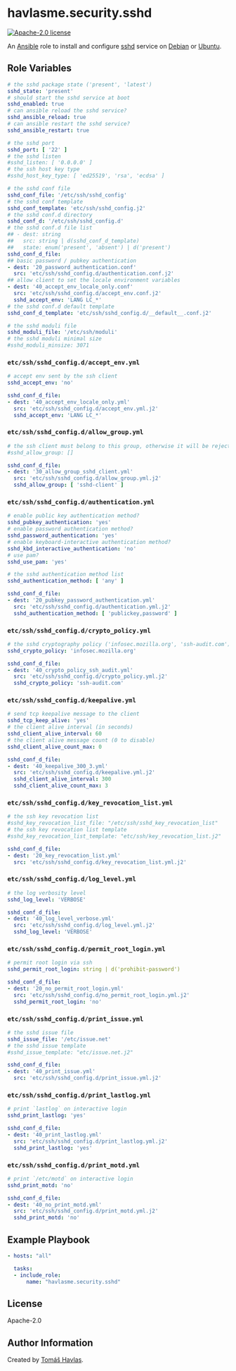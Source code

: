 havlasme.security.sshd
======================

[![Apache-2.0 license][license-image]][license-link]

An [Ansible](https://www.ansible.com/) role to install and configure [sshd](https://www.openssh.com/) service on [Debian](https://www.debian.org/) or [Ubuntu](https://www.ubuntu.com/).


Role Variables
--------------

```yaml
# the sshd package state ('present', 'latest')
sshd_state: 'present'
# should start the sshd service at boot
sshd_enabled: true
# can ansible reload the sshd service?
sshd_ansible_reload: true
# can ansible restart the sshd service?
sshd_ansible_restart: true

# the sshd port
sshd_port: [ '22' ]
# the sshd listen
#sshd_listen: [ '0.0.0.0' ]
# the ssh host key type
#sshd_host_key_type: [ 'ed25519', 'rsa', 'ecdsa' ]

# the sshd conf file
sshd_conf_file: '/etc/ssh/sshd_config'
# the sshd conf template
sshd_conf_template: 'etc/ssh/sshd_config.j2'
# the sshd conf.d directory
sshd_conf_d: '/etc/ssh/sshd_config.d'
# the sshd conf.d file list
## - dest: string
##   src: string | d(sshd_conf_d_template)
##   state: enum('present', 'absent') | d('present')
sshd_conf_d_file:
## basic password / pubkey authentication
- dest: '20_password_authentication.conf'
  src: 'etc/ssh/sshd_config.d/authentication.conf.j2'
## allow client to set the locale environment variables
- dest: '40_accept_env_locale_only.conf'
  src: 'etc/ssh/sshd_config.d/accept_env.conf.j2'
  sshd_accept_env: 'LANG LC_*'
# the sshd conf.d default template
sshd_conf_d_template: 'etc/ssh/sshd_config.d/__default__.conf.j2'

# the sshd moduli file
sshd_moduli_file: '/etc/ssh/moduli'
# the sshd moduli minimal size
#sshd_moduli_minsize: 3071
```

### `etc/ssh/sshd_config.d/accept_env.yml`

```yaml title='etc/ssh/sshd_config.d/accept_env.yml'
# accept env sent by the ssh client
sshd_accept_env: 'no'
```

```yaml
sshd_conf_d_file:
- dest: '40_accept_env_locale_only.yml'
  src: 'etc/ssh/sshd_config.d/accept_env.yml.j2'
  sshd_accept_env: 'LANG LC_*'
```

### `etc/ssh/sshd_config.d/allow_group.yml`

```yaml title='etc/ssh/sshd_config.d/allow_group.yml'
# the ssh client must belong to this group, otherwise it will be rejected
#sshd_allow_group: []
```

```yaml
sshd_conf_d_file:
- dest: '30_allow_group_sshd_client.yml'
  src: 'etc/ssh/sshd_config.d/allow_group.yml.j2'
  sshd_allow_group: [ 'sshd-client' ]
```

### `etc/ssh/sshd_config.d/authentication.yml`

```yaml title='etc/ssh/sshd_config.d/authentication.yml'
# enable public key authentication method?
sshd_pubkey_authentication: 'yes'
# enable password authentication method?
sshd_password_authentication: 'yes'
# enable keyboard-interactive authentication method?
sshd_kbd_interactive_authentication: 'no'
# use pam?
sshd_use_pam: 'yes'

# the sshd authentication method list
sshd_authentication_method: [ 'any' ]
```

```yaml
sshd_conf_d_file:
- dest: '20_pubkey_password_authentication.yml'
  src: 'etc/ssh/sshd_config.d/authentication.yml.j2'
  sshd_authentication_method: [ 'publickey,password' ]
```

### `etc/ssh/sshd_config.d/crypto_policy.yml`

```yaml title='etc/ssh/sshd_config.d/crypto_policy.yml'
# the sshd cryptography policy ('infosec.mozilla.org', 'ssh-audit.com')
sshd_crypto_policy: 'infosec.mozilla.org'
```

```yaml
sshd_conf_d_file:
- dest: '40_crypto_policy_ssh_audit.yml'
  src: 'etc/ssh/sshd_config.d/crypto_policy.yml.j2'
  sshd_crypto_policy: 'ssh-audit.com'
```

### `etc/ssh/sshd_config.d/keepalive.yml`

```yaml title='etc/ssh/sshd_config.d/keepalive.yml'
# send tcp keepalive message to the client
sshd_tcp_keep_alive: 'yes'
# the client alive interval (in seconds)
sshd_client_alive_interval: 60
# the client alive message count (0 to disable)
sshd_client_alive_count_max: 0
```

```yaml
sshd_conf_d_file:
- dest: '40_keepalive_300_3.yml'
  src: 'etc/ssh/sshd_config.d/keepalive.yml.j2'
  sshd_client_alive_interval: 300
  sshd_client_alive_count_max: 3
```

### `etc/ssh/sshd_config.d/key_revocation_list.yml`

```yaml title='etc/ssh/sshd_config.d/sshd_key_revocation_list.yml'
# the ssh key revocation list
#sshd_key_revocation_list_file: "/etc/ssh/sshd_key_revocation_list"
# the ssh key revocation list template
#sshd_key_revocation_list_template: "etc/ssh/key_revocation_list.j2"
```

```yaml
sshd_conf_d_file:
- dest: '20_key_revocation_list.yml'
  src: 'etc/ssh/sshd_config.d/key_revocation_list.yml.j2'
```

### `etc/ssh/sshd_config.d/log_level.yml`

```yaml title='etc/ssh/sshd_config.d/log_level.yml'
# the log verbosity level
sshd_log_level: 'VERBOSE'
```

```yaml
sshd_conf_d_file:
- dest: '40_log_level_verbose.yml'
  src: 'etc/ssh/sshd_config.d/log_level.yml.j2'
  sshd_log_level: 'VERBOSE'
```

### `etc/ssh/sshd_config.d/permit_root_login.yml`

```yaml title='etc/ssh/sshd_config.d/permit_root_login.yml'
# permit root login via ssh
sshd_permit_root_login: string | d('prohibit-password')
```

```yaml
sshd_conf_d_file:
- dest: '20_no_permit_root_login.yml'
  src: 'etc/ssh/sshd_config.d/no_permit_root_login.yml.j2'
  sshd_permit_root_login: 'no'
```

### `etc/ssh/sshd_config.d/print_issue.yml`

```yaml title='etc/ssh/sshd_config.d/print_issue.yml'
# the sshd issue file
sshd_issue_file: '/etc/issue.net'
# the sshd issue template
#sshd_issue_template: "etc/issue.net.j2"
```

```yaml
sshd_conf_d_file:
- dest: '40_print_issue.yml'
  src: 'etc/ssh/sshd_config.d/print_issue.yml.j2'
```

### `etc/ssh/sshd_config.d/print_lastlog.yml`

```yaml title='etc/ssh/sshd_config.d/print_lastlog.yml'
# print `lastlog` on interactive login
sshd_print_lastlog: 'yes'
```

```yaml
sshd_conf_d_file:
- dest: '40_print_lastlog.yml'
  src: 'etc/ssh/sshd_config.d/print_lastlog.yml.j2'
  sshd_print_lastlog: 'yes'
```

### `etc/ssh/sshd_config.d/print_motd.yml`

```yaml title='etc/ssh/sshd_config.d/print_motd.yml'
# print `/etc/motd` on interactive login
sshd_print_motd: 'no'
```

```yaml
sshd_conf_d_file:
- dest: '40_no_print_motd.yml'
  src: 'etc/ssh/sshd_config.d/print_motd.yml.j2'
  sshd_print_motd: 'no'
```


Example Playbook
----------------

```yaml title="Minimal"
- hosts: "all"

  tasks:
  - include_role:
      name: "havlasme.security.sshd"
```


License
-------

Apache-2.0


Author Information
------------------

Created by [Tomáš Havlas](https://havlas.me/).

[license-image]: https://img.shields.io/badge/license-Apache2.0-blue.svg?style=flat-square
[license-link]: ../../LICENSE
